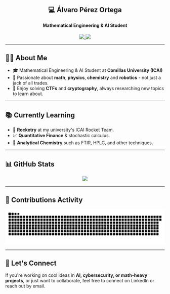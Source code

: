 <h2 align="center">💻 Álvaro Pérez Ortega</h2>
<h4 align="center">Mathematical Engineering & AI Student</h4>

<p align="center">
  <a href="mailto:202300845@alu.comillas.edu">
    <img src="https://img.shields.io/badge/Email-202300845@alu.comillas.edu-red?style=for-the-badge&logo=gmail&logoColor=white">
  </a>
  <a href="https://www.linkedin.com/in/alvaro-perez-ortega/" target="_blank">
    <img src="https://img.shields.io/badge/LinkedIn-Profile-blue?style=for-the-badge&logo=linkedin&logoColor=white">
  </a>
</p>

---

## 👨‍💻 About Me

- 🎓 Mathematical Engineering & AI Student at **Comillas University (ICAI)**
- 🧠 Passionate about **math**, **physics**, **chemistry** and **robotics** - not just a jack of all trades.
- 🧩 Enjoy solving **CTFs** and **cryptography**, always researching new topics to learn about.

---

## 📚 Currently Learning

- 🚀 **Rocketry** at my university's ICAI Rocket Team.
- 📈 **Quantitative Finance** & stochastic calculus.
- 🔬 **Analytical Chemistry** such as FTIR, HPLC, and other techniques.

---

## 📊 GitHub Stats

<p align="center">
  <img src="https://github-readme-stats.vercel.app/api?username=Coolgolf1&show_icons=true&theme=gruvbox&hide_border=true" />
</p>


---

## 🐍 Contributions Activity

<p align="center">
  <picture>
    <source media="(prefers-color-scheme: dark)" srcset="dist/github-snake-dark.svg" />
    <source media="(prefers-color-scheme: light)" srcset="dist/github-snake.svg" />
    <img alt="GitHub Contribution Snake" src="dist/github-snake.svg" />
  </picture>
</p>

---

## 🔗 Let's Connect

If you're working on cool ideas in **AI, cybersecurity, or math-heavy projects**, or just want to collaborate, feel free to connect on LinkedIn or reach out by email.
